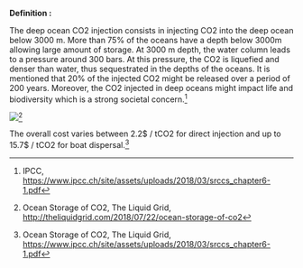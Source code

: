**Definition :**

The deep ocean CO2 injection consists in injecting CO2 into the deep ocean below 3000 m. More than 75% of the oceans have a depth below 3000m allowing large amount of storage. At 3000 m depth, the water column leads to a pressure around 300 bars. At this pressure, the CO2 is liquefied and denser than water, thus sequestrated in the depths of the oceans. It is mentioned that 20% of the injected CO2 might be released over a period of 200 years. Moreover, the CO2 injected in deep oceans might impact life and biodiversity which is a strong societal concern.[^1]

![](Deep_Ocean_CO2_Injection.PNG)[^2]

The overall cost varies between 2.2$ / tCO2 for direct injection and up to 15.7$ / tCO2 for boat dispersal.[^3]



[^1]: IPCC, https://www.ipcc.ch/site/assets/uploads/2018/03/srccs_chapter6-1.pdf
[^2]: Ocean Storage of CO2, The Liquid Grid, http://theliquidgrid.com/2018/07/22/ocean-storage-of-co2
[^3]: Ocean Storage of CO2, The Liquid Grid, https://www.ipcc.ch/site/assets/uploads/2018/03/srccs_chapter6-1.pdf
